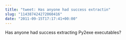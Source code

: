 ```yaml
---
title: "tweet: Has anyone had success extractin"
slug: "114387424272060416"
date: "2011-09-15T17:17:41+00:00"
---
```

Has anyone had success extracting Py2exe executables?
